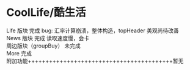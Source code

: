 # CoolLife/酷生活  
Life 版块  完成  bug: 汇率计算崩溃，整体构造，topHeader 美观尚待改善  
News 版块  完成    读取速度慢，会卡  
周边版块（groupBuy）  未完成  
More   完成    
附加功能+++++++++++++++++++++++++++++++++++++++++暂无 

